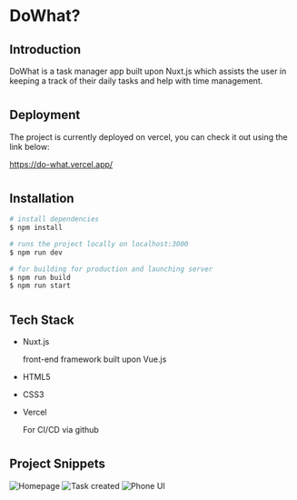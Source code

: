 # **DoWhat?**

## Introduction
DoWhat is a task manager app built upon Nuxt.js which assists the user in keeping a track of their daily tasks and help with time management.  

#

## **Deployment**
<p>
The project is currently deployed on vercel, you can check it out using the link below:

https://do-what.vercel.app/
</p>

#

## **Installation**
```bash
# install dependencies
$ npm install

# runs the project locally on localhost:3000
$ npm run dev

# for building for production and launching server
$ npm run build
$ npm run start

```
#

## **Tech Stack**

- Nuxt.js
    <p>front-end framework built upon Vue.js</p>

- HTML5

- CSS3

- Vercel
    <p> For CI/CD via github

#

## **Project Snippets**
![Homepage](https://user-images.githubusercontent.com/78547746/180857460-ecf96dc2-b5d8-4778-bad2-b3e895da6e9a.png)
![Task created](https://user-images.githubusercontent.com/78547746/180857597-5dbd4dd1-60c3-4039-91c2-2e7dc7f5d74d.png)
![Phone UI](https://user-images.githubusercontent.com/78547746/180857707-d974ceac-6a3b-4cf6-8008-1d7399e5b9df.png)





